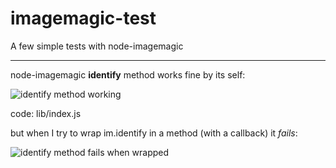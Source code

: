 imagemagic-test
===============

A few simple tests with node-imagemagic
- - -

node-imagemagic **identify** method works fine by its self:

![identify method working](https://raw.github.com/nelsonic/imagemagic-test/master/sample-images/node-image-magic-identify-works-solo.png "im.identify working")

code: lib/index.js

but when I try to wrap im.identify in a method (with a callback) it *fails*:

![identify method fails when wrapped](https://raw.github.com/nelsonic/imagemagic-test/master/sample-images/node-image-magic-identify-fails-when-wrapped.png "im.identify fails when wrapped")



